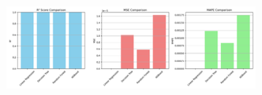 ![image alt](https://github.com/dhrubendu2003/B.Tech-Final-Year-Project/blob/44e38b5fbe3c26a7a25e0371d4f59dee22bd947e/model_comparison_metrics.png)
